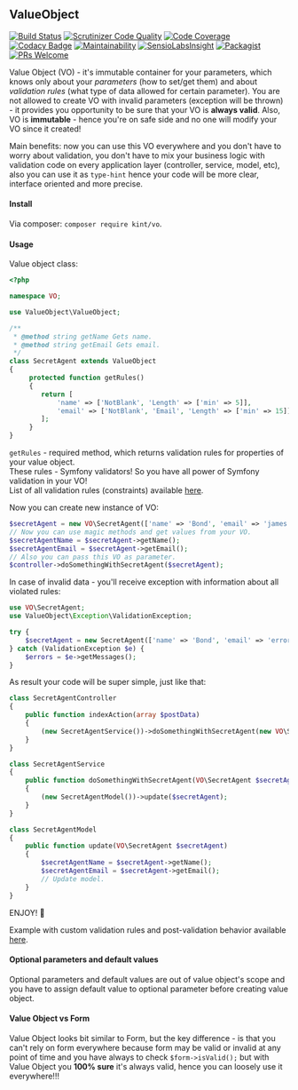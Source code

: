 ValueObject
-

[![Build Status](https://scrutinizer-ci.com/g/cn007b/vo/badges/build.png?b=master)](https://scrutinizer-ci.com/g/cn007b/vo/build-status/master)
[![Scrutinizer Code Quality](https://scrutinizer-ci.com/g/cn007b/vo/badges/quality-score.png?b=master)](https://scrutinizer-ci.com/g/cn007b/vo/?branch=master)
[![Code Coverage](https://scrutinizer-ci.com/g/cn007b/vo/badges/coverage.png?b=master)](https://scrutinizer-ci.com/g/cn007b/vo/?branch=master)
[![Codacy Badge](https://api.codacy.com/project/badge/Grade/085e3fe2470c42968f478d8041f3c176)](https://www.codacy.com/app/cn007b/vo?utm_source=github.com&amp;utm_medium=referral&amp;utm_content=cn007b/vo&amp;utm_campaign=Badge_Grade)
[![Maintainability](https://api.codeclimate.com/v1/badges/54f702945d4cab68cca0/maintainability)](https://codeclimate.com/github/cn007b/vo/maintainability)
[![SensioLabsInsight](https://insight.sensiolabs.com/projects/f9ae75a5-f16a-4ce9-a194-8df1460ed4f7/mini.png)](https://insight.sensiolabs.com/projects/f9ae75a5-f16a-4ce9-a194-8df1460ed4f7)
[![Packagist](https://img.shields.io/packagist/dt/kint/vo.svg)](https://packagist.org/packages/kint/vo)
[![PRs Welcome](https://img.shields.io/badge/PRs-welcome-brightgreen.svg?style=flat-square)](http://makeapullrequest.com)

Value Object (VO) - it's immutable container for your parameters,
which knows only about your *parameters* (how to set/get them)
and about *validation rules* (what type of data allowed for certain parameter).
You are not allowed to create VO with invalid parameters (exception will be thrown) -
it provides you opportunity to be sure that your VO is **always valid**.
Also, VO is **immutable** - hence you're on safe side and no one will modify your VO since it created!

Main benefits: now you can use this VO everywhere and you don't have to worry about validation,
you don't have to mix your business logic with validation code on every application layer (controller, service, model, etc),
also you can use it as `type-hint` hence your code will be more clear, interface oriented and more precise.

#### Install

Via composer: `composer require kint/vo`.

#### Usage

Value object class:

````php
<?php

namespace VO;

use ValueObject\ValueObject;

/**
 * @method string getName Gets name.
 * @method string getEmail Gets email.
 */
class SecretAgent extends ValueObject
{
     protected function getRules()
     {
        return [
            'name' => ['NotBlank', 'Length' => ['min' => 5]],
            'email' => ['NotBlank', 'Email', 'Length' => ['min' => 15]],
        ];
     }
}
````
`getRules` - required method,
which returns validation rules for properties of your value object.
<br>These rules - Symfony validators! So you have all power of Symfony validation in your VO!
<br>List of all validation rules (constraints) available [here](http://symfony.com/doc/current/validation.html#basic-constraints).

Now you can create new instance of VO:

````php
$secretAgent = new VO\SecretAgent(['name' => 'Bond', 'email' => 'james.bond@mi6.com']);
// Now you can use magic methods and get values from your VO.
$secretAgentName = $secretAgent->getName();
$secretAgentEmail = $secretAgent->getEmail();
// Also you can pass this VO as parameter.
$controller->doSomethingWithSecretAgent($secretAgent);
````

In case of invalid data - you'll receive exception with information about all violated rules:

````php
use VO\SecretAgent;
use ValueObject\Exception\ValidationException;

try {
    $secretAgent = new SecretAgent(['name' => 'Bond', 'email' => 'error']);
} catch (ValidationException $e) {
    $errors = $e->getMessages();
}
````

As result your code will be super simple, just like that:

````php
class SecretAgentController
{
    public function indexAction(array $postData)
    {
        (new SecretAgentService())->doSomethingWithSecretAgent(new VO\SecretAgent($postData));
    }
}

class SecretAgentService
{
    public function doSomethingWithSecretAgent(VO\SecretAgent $secretAgent)
    {
        (new SecretAgentModel())->update($secretAgent);
    }
}

class SecretAgentModel
{
    public function update(VO\SecretAgent $secretAgent)
    {
        $secretAgentName = $secretAgent->getName();
        $secretAgentEmail = $secretAgent->getEmail();
        // Update model.
    }
}
````

ENJOY! 🙂 

Example with custom validation rules and post-validation behavior available
[here](https://github.com/cn007b/vo/blob/master/tests/Unit/Stub/SimpleValueObject.php).

#### Optional parameters and default values

Optional parameters and default values are out of value object's scope and you have to assign default value to optional parameter before creating value object.

#### Value Object vs Form

Value Object looks bit similar to Form, but the key difference - is that
you can't rely on form everywhere because form may be valid or invalid at any point of time
and you have always to check `$form->isValid();`
but with Value Object you **100% sure** it's always valid, hence you can loosely use it everywhere!!!
